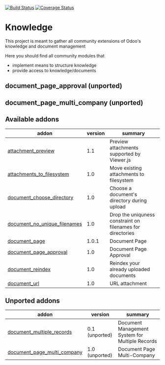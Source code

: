 [![Build Status](https://travis-ci.org/OCA/knowledge.svg?branch=8.0)](https://travis-ci.org/OCA/knowledge)
[![Coverage Status](https://coveralls.io/repos/OCA/knowledge/badge.png?branch=8.0)](https://coveralls.io/r/OCA/knowledge?branch=8.0)

Knowledge
=========

This project is meant to gather all community extensions of Odoo's knowledge and document management

Here you should find all community modules that

- implement means to structure knowledge
- provide access to knowledge/documents


document\_page\_approval (unported)
-----------------------------------

document\_page\_multi\_company (unported)
-----------------------------------------

[//]: # (addons)
Available addons
----------------
addon | version | summary
--- | --- | ---
[attachment_preview](attachment_preview/) | 1.1 | Preview attachments supported by Viewer.js
[attachments_to_filesystem](attachments_to_filesystem/) | 1.0 | Move existing attachments to filesystem
[document_choose_directory](document_choose_directory/) | 1.0 | Choose a document's directory during upload
[document_no_unique_filenames](document_no_unique_filenames/) | 1.0 | Drop the uniquness constraint on filenames for directories
[document_page](document_page/) | 1.0.1 | Document Page
[document_page_approval](document_page_approval/) | 1.0 | Document Page Approval
[document_reindex](document_reindex/) | 1.0 | Reindex your already uploaded documents
[document_url](document_url/) | 1.0 | URL attachment

Unported addons
---------------
addon | version | summary
--- | --- | ---
[document_multiple_records](__unported__/document_multiple_records/) | 0.1 (unported) | Document Management System for Multiple Records
[document_page_multi_company](__unported__/document_page_multi_company/) | 1.0 (unported) | Document Page Multi-Company

[//]: # (end addons)
